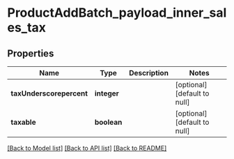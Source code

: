 # ProductAddBatch_payload_inner_sales_tax

## Properties
Name | Type | Description | Notes
------------ | ------------- | ------------- | -------------
**taxUnderscorepercent** | **integer** |  | [optional] [default to null]
**taxable** | **boolean** |  | [optional] [default to null]

[[Back to Model list]](../README.md#documentation-for-models) [[Back to API list]](../README.md#documentation-for-api-endpoints) [[Back to README]](../README.md)


